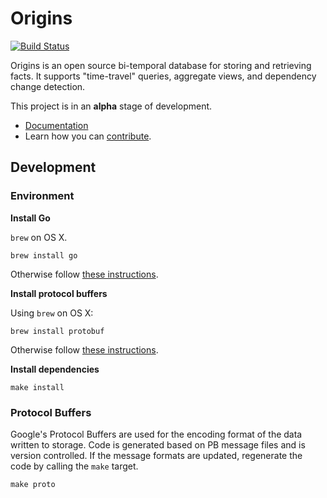 # Origins

[![Build Status](https://travis-ci.org/chop-dbhi/origins.svg?branch=master)](https://travis-ci.org/chop-dbhi/origins)

Origins is an open source bi-temporal database for storing and retrieving facts. It supports "time-travel" queries, aggregate views, and dependency change detection.

This project is in an **alpha** stage of development.

- [Documentation](https://origins.readme.io/docs)
- Learn how you can [contribute](https://origins.readme.io/v0.9/docs/contributing).

## Development

### Environment

**Install Go**

`brew` on OS X.

```
brew install go
```

Otherwise follow [these instructions](http://golang.org/doc/install).

**Install protocol buffers**

Using `brew` on OS X:

```
brew install protobuf
```

Otherwise follow [these instructions](https://developers.google.com/protocol-buffers/docs/downloads).

**Install dependencies**

```
make install
```

### Protocol Buffers

Google's Protocol Buffers are used for the encoding format of the data written to storage. Code is generated based on PB message files and is version controlled. If the message formats are updated, regenerate the code by calling the `make` target.

```
make proto
```
